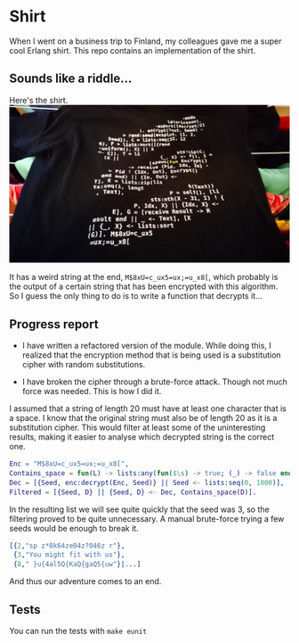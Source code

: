 # Shirt
When I went on a business trip to Finland, my colleagues gave me a super cool Erlang shirt.
This repo contains an implementation of the shirt.

## Sounds like a riddle...
Here's the shirt.
![alt text](https://github.com/gwaerondor/shirt/raw/master/shirt.jpg "The shirt.")

It has a weird string at the end, ```M$8xU=c_ux5=ux;=u_x8[```, which probably is the output of a certain string that has been encrypted with this algorithm. So I guess the only thing to do is to write a function that decrypts it...

## Progress report
- I have written a refactored version of the module. While doing this, I realized that the encryption method that is being used is a substitution cipher with random substitutions.

- I have broken the cipher through a brute-force attack. Though not much force was needed. This is how I did it.

I assumed that a string of length 20 must have at least one character that is a space. I know that the original string must also be of length 20 as it is a substitution cipher. This would filter at least some of the uninteresting results, making it easier to analyse which decrypted string is the correct one.

```erlang
Enc = "M$8xU=c_ux5=ux;=u_x8[",
Contains_space = fun(L) -> lists:any(fun($\s) -> true; (_) -> false end, L) end,
Dec = [{Seed, enc:decrypt(Enc, Seed)} || Seed <- lists:seq(0, 1000)],
Filtered = [{Seed, D} || {Seed, D} <- Dec, Contains_space(D)].
```

In the resulting list we will see quite quickly that the seed was 3, so the filtering proved to be quite unnecessary. A manual brute-force trying a few seeds would be enough to break it.

```erlang
[{2,"sp z*0k64ze04z?046z r"},
 {3,"You might fit with us"},
 {8," }u{4al5Q{KaQ{gaQ5{uw"}|...]
```

And thus our adventure comes to an end.

## Tests
You can run the tests with ```make eunit```